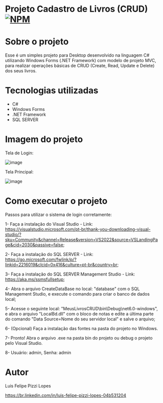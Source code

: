 # Projeto Cadastro de Livros (CRUD) [![NPM](https://img.shields.io/npm/l/react)](https://github.com/devsuperior/sds1-wmazoni/blob/master/LICENSE) 

# Sobre o projeto

Esse é um simples projeto para Desktop desenvolvido na linguagem C# utilizando Windows Forms (.NET Framework) com modelo de projeto MVC, para realizar operações básicas de CRUD (Create, Read, Update e Delete) dos seus livros.

# Tecnologias utilizadas
- C#
- Windows Forms
- .NET Framework
- SQL SERVER

# Imagem do projeto

Tela de Login:

![image](https://user-images.githubusercontent.com/101680647/219118072-21d79f42-e7ff-4e8b-9b65-9e23da4fa65b.png)

Tela Principal:

![image](https://user-images.githubusercontent.com/101680647/219118190-1ff54d99-357d-4cab-8313-2881c4f97770.png)


# Como executar o projeto

Passos para utilizar o sistema de login corretamente:

1- Faça a instalação do Visual Studio - Link: https://visualstudio.microsoft.com/pt-br/thank-you-downloading-visual-studio/?sku=Community&channel=Release&version=VS2022&source=VSLandingPage&cid=2030&passive=false; 

2- Faça a instalação do SQL SERVER - Link: https://go.microsoft.com/fwlink/p/?linkid=2216019&clcid=0x416&culture=pt-br&country=br; 

3- Faça a instalação do SQL SERVER Management Studio - Link: https://aka.ms/ssmsfullsetup;

4- Abra o arquivo CreateDataBase no local: "database" com o SQL Management Studio, e execute o comando para criar
o banco de dados local; 

5- Acesse o seguinte local: "MeusLivrosCRUD\bin\Debug\net6.0-windows", e abra o arquivo "LocalBd.dll" com o bloco de notas e 
edite a última parte do comando "Data Source=Nome do seu servidor local" e salve o arquivo;

6- (Opcional) Faça a instalação das fontes na pasta do projeto no Windows.

7- Pronto! Abra o arquivo .exe na pasta bin do projeto ou debug o projeto pelo Visual Studio.

8- Usuário: admin, Senha: admin

# Autor

Luis Felipe Pizzi Lopes

https://br.linkedin.com/in/luis-felipe-pizzi-lopes-04b531204
